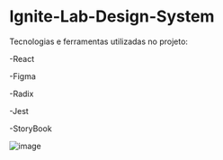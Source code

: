 #  Ignite-Lab-Design-System

Tecnologias e ferramentas utilizadas no projeto:

-React

-Figma

-Radix

-Jest

-StoryBook

 
![image](https://user-images.githubusercontent.com/85269068/196004313-2d2a196a-8a94-4c1f-a546-a02efae21187.png)
